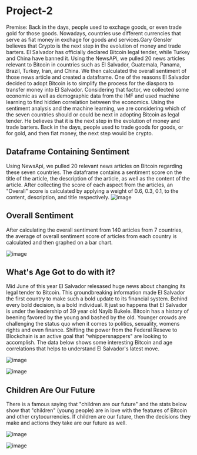 # Project-2

Premise:  Back in the days, people used to exchage goods, or even trade gold for those goods. Nowadays, countries use different currencies that serve as fiat money in exchage for goods and services.Gary Gensler believes that Crypto is the next step in the evolution of money and trade barters. El Salvador has officially declared Bitcoin legal tender, while Turkey and China have banned it. Using the NewsAPi, we pulled 20 news articles relevant to Bitcoin in countries such as El Salvador, Guatemala, Panama, Brazil, Turkey, Iran, and China. We then calculated the overall sentiment of those news article and created a dataframe. One of the reasons El Salvador decided to adopt Bitcoin is to simplify the process for the diaspora to transfer money into El Salvador. Considering that factor, we collected some economic as well as demographic data from the IMF and used machine learning to find hidden correlation between the economics. Using the sentiment analysis and the machine learning, we are considering which of the seven countries should or could be next in adopting Bitcoin as legal tender. He believes that it is the next step in the evolution of money and trade barters. Back in the days, people used to trade goods for goods, or for gold, and then fiat money, the next step would be crypto.


## Dataframe Containing Sentiment

Using NewsApi, we pulled 20 relevant news articles on Bitcoin regarding these seven countries. The dataframe contains a sentiment score on the title of the article,
the description of the article, as well as the content of the article. After collecting the score of each aspect from the articles, an "Overall" score is calculated by applying a weight of 0.6, 0.3, 0.1, to the content, description, and title respectively.
![image](https://user-images.githubusercontent.com/79224741/122848608-e7947580-d2d7-11eb-9dd4-0620af42aac6.png)

## Overall Sentiment
After calculating the overall sentiment from 140 articles from 7 countries, the average of overall sentiment score of articles from each country is calculated and then graphed on a bar chart.

![image](https://user-images.githubusercontent.com/79224741/122849132-edd72180-d2d8-11eb-97ac-0509a78b8d82.png)

## What's Age Got to do with it?
Mid June of this year El Salvador relesased huge news about changing its legal tender to Bitcoin. This groundbreaking information made El Salvador the first country to make such a bold update to its financial system. Behind every bold decision, is a bold individual. It just so happens that El Salvador is under the leadership of 39 year old Nayib Bukele. Bitcoin has a history of beening favored by the young and bashed by the old. Younger crowds are challenging the status quo when it comes to politics, sexuality, womens rights and even finance. Shifting the power from the Federal Reseve to Blockchain is an active goal that "whippersnappers" are looking to accomplish. The data below shows some interesting Bitcoin and age correlations that helps to understand El Salvador's latest move.

![image](https://user-images.githubusercontent.com/79435102/122999026-bf5e5280-d37b-11eb-98f0-8f3a4f26d4a1.png)

![image](https://user-images.githubusercontent.com/79435102/122999212-fa608600-d37b-11eb-9b90-4756633dd940.png)

## Children Are Our Future
There is a famous saying that "children are our future" and the stats below show that "children" (young people) are in love with the features of Bitcoin and other crytocurrencies. If children are our future, then the decisions they make and actions they take are our future as well.  

![image](https://user-images.githubusercontent.com/79435102/122999299-15cb9100-d37c-11eb-813c-49e4c6ee0be3.png)

![image](https://user-images.githubusercontent.com/79435102/122999367-31369c00-d37c-11eb-98a8-057fd03358ed.png)
